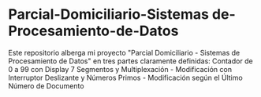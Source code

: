 # Parcial-Domiciliario-Sistemas de-Procesamiento-de-Datos
Este repositorio alberga mi proyecto "Parcial Domiciliario - Sistemas de Procesamiento de Datos" en tres partes claramente definidas: Contador de 0 a 99 con Display 7 Segmentos y Multiplexación - Modificación con Interruptor Deslizante y Números Primos - Modificación según el Último Número de Documento  
